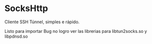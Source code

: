 # SocksHttp
Cliente SSH Túnnel, simples e rápido.


Listo para importar Bug no logro ver las librerias para libtun2socks.so y libpdnsd.so

